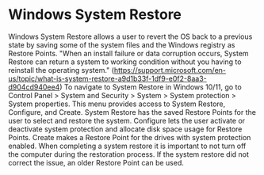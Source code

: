 # Windows System Restore

Windows System Restore allows a user to revert the OS back to a previous state by saving some of the system files and the Windows registry as Restore Points.
"When an install failure or data corruption occurs, System Restore can return a system to working condition without you having to reinstall the operating system." (https://support.microsoft.com/en-us/topic/what-is-system-restore-a9d1b33f-1df9-e0f2-8aa3-d904cd940ee4)
To navigate to System Restore in Windows 10/11, go to Control Panel > System and Security > System > System protection > System properties. This menu provides access to System Restore, Configure, and Create. System Restore has the saved Restore Points for the user to select and restore the system. Configure lets the user activate or deactivate system protection and allocate disk space usage for Restore Points. Create makes a Restore Point for the drives with system protection enabled.
When completing a system restore it is important to not turn off the computer during the restoration process. If the system restore did not correct the issue, an older Restore Point can be used. 